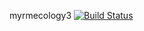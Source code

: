 myrmecology3 
[![Build Status](https://travis-ci.org/SamTebbs33/myrmecology3.svg?branch=master)](https://travis-ci.org/SamTebbs33/myrmecology3)
